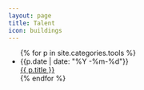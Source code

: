 ```yaml
---
layout: page
title: Talent
icon: buildings
---
```

<ul>
{% for p in site.categories.tools %}
  <li>{{p.date | date: "%Y -%m-%d"}}<br /><a href="{{ p.url }}">{{ p.title }}</a></li>
{% endfor %}
</ul>